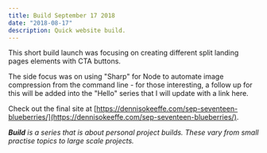 ```yaml
---
title: Build September 17 2018
date: "2018-08-17"
description: Quick website build.
---
```


This short build launch was focusing on creating different split landing pages elements with CTA buttons.

The side focus was on using "Sharp" for Node to automate image compression from the command line - for those interesting, a follow up for this will be added into the "Hello" series that I will update with a link here.

Check out the final site at [https://dennisokeeffe.com/sep-seventeen-blueberries/](https://dennisokeeffe.com/sep-seventeen-blueberries/).

_**Build** is a series that is about personal project builds. These vary from small practise topics to large scale projects._
